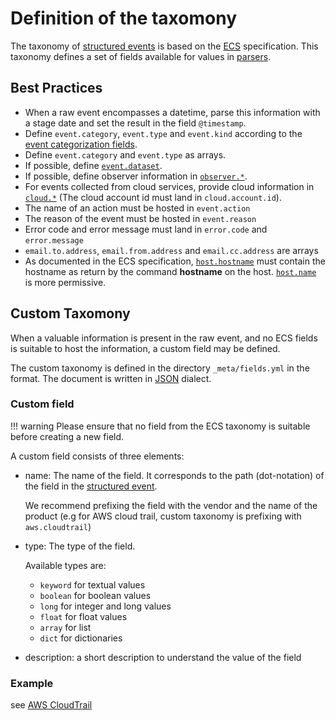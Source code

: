# Definition of the taxomony

The taxonomy of [structured events](structured_event.md) is based on the [ECS](https://www.elastic.co/guide/en/ecs/current/ecs-reference.html) specification. This taxonomy defines a set of fields available for values in [parsers](parser.md).

## Best Practices

- When a raw event encompasses a datetime, parse this information with a stage date and set the result in the field `@timestamp`.
- Define `event.category`, `event.type` and `event.kind` according to the [event categorization fields](https://www.elastic.co/guide/en/ecs/current/ecs-category-field-values-reference.html).
- Define `event.category` and `event.type` as arrays.
- If possible, define [`event.dataset`](https://www.elastic.co/guide/en/ecs/current/ecs-event.html#field-event-dataset).
- If possible, define observer information in [`observer.*`](https://www.elastic.co/guide/en/ecs/current/ecs-observer.html).
- For events collected from cloud services, provide cloud information in [`cloud.*`](https://www.elastic.co/guide/en/ecs/current/ecs-cloud.html) (The cloud account id must land in `cloud.account.id`).
- The name of an action must be hosted in `event.action`
- The reason of the event must be hosted in `event.reason`
- Error code and error message must land in `error.code` and `error.message`
- `email.to.address`, `email.from.address` and `email.cc.address` are arrays
- As documented in the ECS specification, [`host.hostname`](https://www.elastic.co/guide/en/ecs/current/ecs-host.html#field-host-hostname) must contain the hostname as return by the command **hostname** on the host. [`host.name`](https://www.elastic.co/guide/en/ecs/current/ecs-host.html#field-host-name) is more permissive.

## Custom Taxomony

When a valuable information is present in the raw event, and no ECS fields is suitable to host the information, a custom field may be defined.

The custom taxonomy is defined in the directory `_meta/fields.yml` in the format. The document is written in [JSON](https://json.org) dialect.

### Custom field

!!! warning
	Please ensure that no field from the ECS taxonomy is suitable before creating a new field.

A custom field consists of three elements:

- name: The name of the field. It corresponds to the path (dot-notation) of the field in the [structured event](structured_event.md).

	We recommend prefixing the field with the vendor and the name of the product (e.g for AWS cloud trail, custom taxonomy is prefixing with `aws.cloudtrail`)

- type: The type of the field.

	Available types are:

	- `keyword` for textual values
	- `boolean` for boolean values
	- `long` for integer and long values
	- `float` for float values
	- `array` for list
	- `dict` for dictionaries

- description: a short description to understand the value of the field

### Example

see [AWS CloudTrail](https://github.com/SEKOIA-IO/intake-formats/blob/main/AWS/aws-cloudtrail/_meta/fields.yml)

